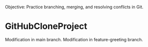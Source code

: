 Objective: Practice branching, merging, and resolving conflicts in Git.
# GitHubCloneProject
Modification in main branch.
Modification in feature-greeting branch.
